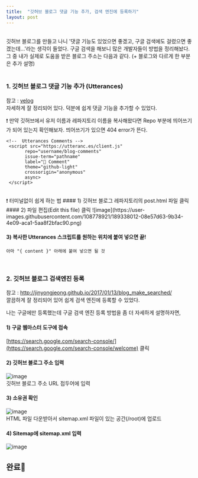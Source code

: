 ```yaml
---
title:  "깃허브 블로그 댓글 기능 추가, 검색 엔진에 등록하기"
layout: post
---
```

<br>
깃허브 블로그를 만들고 나니 '댓글 기능도 있었으면 좋겠고, 구글 검색에도 걸렸으면 좋겠는데...'라는 생각이 들었다. 구글 검색을 해보니 많은 개발자들이 방법을 정리해놨다.<br>
그 중 내가 실제로 도움을 받은 블로그 주소는 다음과 같다. (+ 블로그와 다르게 한 부분은 추가 설명)
<br>
<br>

### 1. 깃허브 블로그 댓글 기능 추가 (Utterances)
참고 : 
<a href="https://velog.io/@outstandingboy/Github-%EB%B8%94%EB%A1%9C%EA%B7%B8%EC%97%90-%EB%8C%93%EA%B8%80-%EA%B8%B0%EB%8A%A5-%EC%B6%94%EA%B0%80%ED%95%98%EA%B8%B0-ft.-Utterances"> velog </a>
<br>자세하게 잘 정리되어 있다. 덕분에 쉽게 댓글 기능을 추가할 수 있었다.

❗ 만약 깃허브에서 유저 이름과 레파지토리 이름을 복사해왔다면 Repo 부분에 띄어쓰기가 되어 있는지 확인해보자. 띄어쓰기가 있으면 404 error가 뜬다.
 ````
 <!--  Utterances Comments -->
  <script src="https://utteranc.es/client.js"
        repo="username/blog-comments"
        issue-term="pathname"
        label="🔔 Comment"
        theme="github-light"
        crossorigin="anonymous"
        async>
  </script>
 ````
<br>
❗ 터미널없이 쉽게 하는 법
#### 1) 깃허브 블로그 레파지토리의 post.html 파일 클릭
#### 2) 파일 편집(Edit this file) 클릭
![image](https://user-images.githubusercontent.com/108778921/189338012-08e57d63-9b34-4e09-aca1-5aa8f2bfac90.png)

#### 3) 복사한 Utterances 스크립트를 원하는 위치에 붙여 넣으면 끝! 
`아마 "{ content }" 아래에 붙여 넣으면 될 것`

<br>

### 2. 깃허브 블로그 검색엔진 등록<br>
참고 : 
<a href="http://jinyongjeong.github.io/2017/01/13/blog_make_searched/"> http://jinyongjeong.github.io/2017/01/13/blog_make_searched/ </a><br>
깔끔하게 잘 정리되어 있어 쉽게 검색 엔진에 등록할 수 있었다.

나는 구글에만 등록했는데 구글 검색 엔진 등록 방법을 좀 더 자세하게 설명하자면,

#### 1) 구글 웹마스터 도구에 접속
[https://search.google.com/search-console/](https://search.google.com/search-console/welcome) 클릭 <br>

#### 2) 깃허브 블로그 주소 입력
![image](https://user-images.githubusercontent.com/108778921/189334936-d4802c36-42e1-4ddc-a830-3c059391a303.png)<br>
깃허브 블로그 주소 URL 접두어에 입력<br>

#### 3) 소유권 확인
![image](https://user-images.githubusercontent.com/108778921/189335366-fe329bb6-7d70-44f0-b151-98a91f5bb9e4.png)<br>
HTML 파일 다운받아서 sitemap.xml 파일이 있는 공간(/root)에 업로드<br>

#### 4) Sitemap에 sitemap.xml 입력
![image](https://user-images.githubusercontent.com/108778921/189334788-e95f341e-ef10-4c1f-9a71-362088bb7b5b.png)
<br>

## 완료🙌
